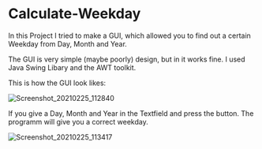 # Calculate-Weekday
In this Project I tried to make a GUI, which allowed you to find out a certain Weekday from Day, Month and Year.


The GUI is very simple (maybe poorly) design, but in it works fine. I used Java Swing Libary and the AWT toolkit. 

This is how the GUI look likes:

![Screenshot_20210225_112840](https://user-images.githubusercontent.com/63967790/109140251-b0b0b780-775c-11eb-8800-e8f68ea0e3e9.png)
 
If you give a Day, Month and Year in the Textfield and press the button. The programm will give you a correct weekday.

![Screenshot_20210225_113417](https://user-images.githubusercontent.com/63967790/109140995-7eec2080-775d-11eb-8bd1-f54d66dc1e4a.png)



